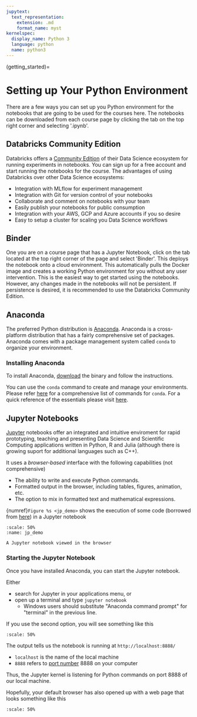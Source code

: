 ```yaml
---
jupytext:
  text_representation:
    extension: .md
    format_name: myst
kernelspec:
  display_name: Python 3
  language: python
  name: python3
---
```


(getting_started)=

# Setting up Your Python Environment

There are a few ways you can set up you Python environment for the notebooks that are going to be used for the courses here.
The notebooks can be downloaded from each course page by clicking the tab on the top right corner and selecting '.ipynb'.

## Databricks Community Edition

Databricks offers a [Community Edition](https://community.cloud.databricks.com/login.html) of their Data Science ecosystem for running experiments in notebooks. You can sign up for a free account and start running the notebooks for the course. The advantages of using Databricks over other Data Science ecosystems:

* Integration with MLflow for experiment management
* Integration with Git for version control of your notebooks
* Collaborate and comment on notebooks with your team
* Easily publish your notebooks for public consumption
* Integration with your AWS, GCP and Azure accounts if you so desire
* Easy to setup a cluster for scaling you Data Science workflows

## Binder

One you are on a course page that has a Jupyter Notebook, click on the tab located at the top right corner of the page and select 'Binder'. This deploys the notebook onto a cloud environment. This automatically pulls the Docker image and creates a working Python environment for you without any user intervention. This is the easiest way to get started using the notebooks. However, any changes made in the notebooks will not be persistent. If persistence is desired, it is recommended to use the Databricks Community Edition.

## Anaconda

The preferred Python distribution is
[Anaconda](https://www.anaconda.com/what-is-anaconda/). Anaconda is a cross-platform distribution that has a fairly comprehensive set of packages. Anaconda comes with a  package management system called `conda` to organize
your environment.


### Installing Anaconda

To install Anaconda, [download](https://www.anaconda.com/download/) the
binary and follow the instructions.

You can use the `conda` command to create and manage your environments. Please refer [here](https://docs.conda.io/projects/conda/en/latest/user-guide/tasks/manage-environments.html) for a comprehensive list of commands for `conda`. For a quick reference of the essentials please visit [here](https://srijithr.gitlab.io/post/conda_env/).

## Jupyter Notebooks

[Jupyter](http://jupyter.org/) notebooks offer an integrated and intuitive enviroment for rapid prototyping, teaching and presenting Data Science and Scientific Computing applications written in Python, R and Julia (although there is growing suport for additional languages such as C++).

It uses a *browser-based* interface with the following capabilities (not comprehensive)

-   The ability to write and execute Python commands.
-   Formatted output in the browser, including tables, figures,
    animation, etc.
-   The option to mix in formatted text and mathematical expressions.


{numref}`Figure %s <jp_demo>` shows the execution of some code (borrowed from
[here](http://matplotlib.org/examples/pylab_examples/hexbin_demo.html))
in a Jupyter notebook

```{figure} /_static/lecture_specific/getting_started/jp_demo.png
:scale: 50%
:name: jp_demo

A Jupyter notebook viewed in the browser
```

### Starting the Jupyter Notebook

Once you have installed Anaconda, you can start the Jupyter notebook.

Either

-   search for Jupyter in your applications menu, or
-   open up a terminal and type `jupyter notebook`
    - Windows users should substitute \"Anaconda command prompt\" for \"terminal\" in the previous line.

If you use the second option, you will see something like this

```{figure} /_static/lecture_specific/getting_started/starting_nb.png
:scale: 50%
```

The output tells us the notebook is running at `http://localhost:8888/`

-   `localhost` is the name of the local machine
-   `8888` refers to [port number](https://en.wikipedia.org/wiki/Port_%28computer_networking%29)
    8888 on your computer

Thus, the Jupyter kernel is listening for Python commands on port 8888 of our
local machine.

Hopefully, your default browser has also opened up with a web page that
looks something like this

```{figure} /_static/lecture_specific/getting_started/nb.png
:scale: 50%
```
